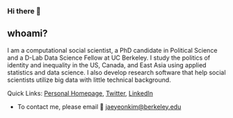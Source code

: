 
### Hi there 👋

## whoami?

I am a computational social scientist, a PhD candidate in Political Science and a D-Lab Data Science Fellow at UC Berkeley. I study the politics of identity and inequality in the US, Canada, and East Asia using applied statistics and data science. I also develop research software that help social scientists utilize big data with little technical background.

Quick Links: [Personal Homepage](https://jaeyk.github.io/), [Twitter](https://twitter.com/JaeJaeykim2), [LinkedIn](https://www.linkedin.com/in/jae-yeon-kim/)

- To contact me, please email :postbox: jaeyeonkim@berkeley.edu 
